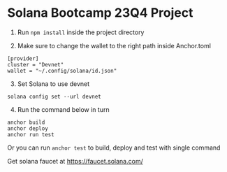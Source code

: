 # Solana Bootcamp 23Q4 Project

1. Run `npm install` inside the project directory

2. Make sure to change the wallet to the right path inside Anchor.toml

```
[provider]
cluster = "Devnet"
wallet = "~/.config/solana/id.json"
```

3. Set Solana to use devnet

```
solana config set --url devnet
```

4. Run the command below in turn

```
anchor build
anchor deploy
anchor run test
```

Or you can run `anchor test` to build, deploy and test with single command

Get solana faucet at https://faucet.solana.com/

